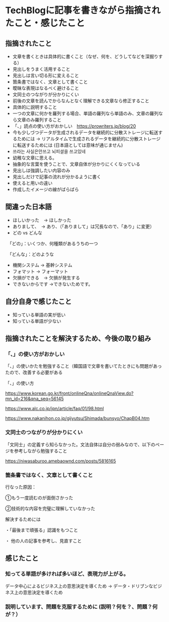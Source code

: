 # TechBlogに記事を書きながら指摘されたこと・感じたこと

## 指摘されたこと
- 文章を書くときは具体的に書くこと（なぜ、何を、どうしてなどを深掘りする）
- 見出しをうまく活用すること
- 見出しは言い切る形に変えること
- 箇条書ではなく、文章として書くこと
- 曖昧な表現はなるべく避けること
- 文同士のつながりが分かりにくい
- 前後の文章を読んでからなんとなく理解できる文章なら修正すること
- 具体的に説明すること
- 一つの文章に何かを羅列する場合、単語の羅列なら単語のみ、文章の羅列なら文章のみ羅列すること
- 「、」読点の使い方がおかしい　https://prowriters.jp/blog/20
- 今も少しづつデータが生成されるデータを継続的に分散ストレージに転送するためには -> リアルタイムで生成されるデータを継続的に分散ストレージに転送するためには
(日本語としては意味が通じません)
- 쓰라는 사실은안쓰고 뇌피셜을 쓰고있네
- 幼稚な文章に思える。
- 抽象的な言葉を使うことで、文章自体が分かりにくくなっている
- 見出しは強調したい内容のみ
- 見出しだけで記事の流れが分かるように書く
- 使えると用いの違い
- 作成したイメージの線がばらばら

## 間違った日本語
- ほしいかった　→ ほしかった
- ありまして、　→ あり、（「ありまして」は冗長なので、「あり」に変更）
- どの vs どんな　

　「どの」：いくつか、何種類があるうちの一つ

　「どんな」：どのような

- 機関システム → 基幹システム
- フォマット → フォーマット
- 欠損ができる　→ 欠損が発生する
- できないからです →できないためです。

## 自分自身で感じたこと
- 知っている単語の実が低い
- 知っている単語が少ない

## 指摘されたことを解決するため、今後の取り組み

### 「、」の使い方がおかしい

「、」の使いかたを勉強すること（韓国語で文章を書いてたときにも問題があったので、改善する必要がある

「、」の使い方

https://www.korean.go.kr/front/onlineQna/onlineQnaView.do?mn_id=216&qna_seq=56145

https://www.alc.co.jp/jpn/article/faq/01/98.html

https://www.nakanihon.co.jp/gijyutsu/Shimada/bunsyo/ChapB04.htm

### 文同士のつながりが分かりにくい

「文同士」の定義すら知らなかった。文法自体は自分の弱みなので、以下のページを参考しながら勉強すること

https://niwasaburoo.amebaownd.com/posts/5816165

### 箇条書ではなく、文章として書くこと

行なった原因：

①もう一度読むのが面倒さかった

②技術的な内容を完璧に理解していなかった


解決するためには

・「最後まで頑張る」認識をもつこと

・ 他の人の記事を参考し、見直すこと

## 感じたこと

### 知ってる単語が多ければ多いほど、表現力が上がる。

データ中心によるビジネス上の意思決定を導くため → データ・ドリブンなビジネス上の意思決定を導くため

### 説明しています、問題を克服するために (説明？何を？、問題？何が？）



